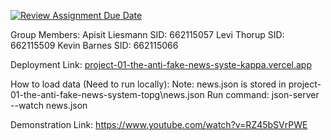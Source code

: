 [![Review Assignment Due Date](https://classroom.github.com/assets/deadline-readme-button-22041afd0340ce965d47ae6ef1cefeee28c7c493a6346c4f15d667ab976d596c.svg)](https://classroom.github.com/a/k6kO_4Go)

Group Members:
Apisit Liesmann SID: 662115057
Levi Thorup SID: 662115509
Kevin Barnes SID: 662115066

Deployment Link:
[project-01-the-anti-fake-news-syste-kappa.vercel.app](https://project-01-the-anti-fake-n-git-7d9384-apisits-projects-d0fae7fc.vercel.app?_vercel_share=iuoyIhQWAchkh9cyKpvrTzDE1wtgQ5uZ)

How to load data (Need to run locally):
Note: news.json is stored in project-01-the-anti-fake-news-system-topg\news.json
Run command: json-server --watch news.json

Demonstration Link:
https://www.youtube.com/watch?v=RZ45bSVrPWE
